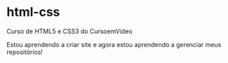# html-css
Curso de HTML5 e CSS3 do CursoemVideo

Estou aprendendo a criar site e agora estou aprendendo a gerenciar meus repositórios!